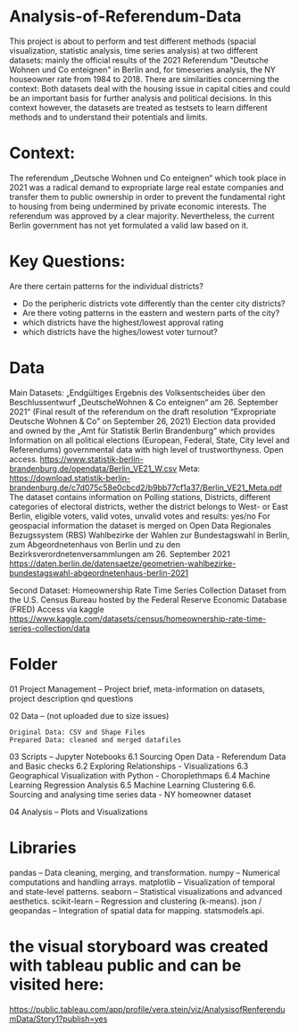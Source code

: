 # Analysis-of-Referendum-Data
This project is about to perform and test different methods (spacial visualization, statistic analysis, time series analysis) at two different datasets: mainly the official results of the 2021 Referendum "Deutsche Wohnen und Co enteignen" in Berlin and, for timeseries analysis, the NY houseowner rate from 1984 to 2018.
There are similarities concerning the context: Both datasets deal with the housing issue in capital cities and could be an important basis for further analysis and political decisions.
In this context however, the datasets are treated as testsets to learn different methods and to understand their potentials and limits. 

# Context: 
The referendum „Deutsche Wohnen und Co enteignen“ which took place in 2021 was a radical demand to expropriate large real estate companies and transfer them to public ownership in order to prevent the fundamental right to housing from being undermined by private economic interests.
The referendum was approved by a clear majority. 
Nevertheless, the current Berlin government has not yet formulated a valid law based on it. 

# Key Questions: 

Are there certain patterns for the individual districts?

- Do the peripheric districts vote differently than the center city districts? 
- Are there voting patterns in the eastern and western parts of the city?
- which districts have the highest/lowest approval rating
- which districts have the highes/lowest voter turnout?

# Data

Main Datasets:
„Endgültiges Ergebnis des Volksentscheides über den Beschlussentwurf „DeutscheWohnen & Co enteignen“ am 26. September 2021“
(Final result of the referendum on the draft resolution “Expropriate Deutsche Wohnen & Co” on September 26, 2021)
Election data provided and owned by the „Amt für Statistik Berlin Brandenburg“ which provides Information on all political elections (European, Federal, State, City level and Referendums) governmental data with high level of trustworthyness.
Open access.
https://www.statistik-berlin-brandenburg.de/opendata/Berlin_VE21_W.csv
Meta: 
https://download.statistik-berlin-brandenburg.de/c7d075c58e0cbcd2/b9bb77cf1a37/Berlin_VE21_Meta.pdf
The dataset contains information on Polling stations, Districts, different categories of electoral districts, wether the district belongs to West- or East Berlin, eligible voters, valid votes, unvalid votes and results: yes/no
For geospacial information the dataset is merged on Open Data Regionales Bezugssystem (RBS) 
Wahlbezirke der Wahlen zur Bundestagswahl in Berlin, zum Abgeordnetenhaus von Berlin und zu den Bezirksverordnetenversammlungen am 26. September 2021 
https://daten.berlin.de/datensaetze/geometrien-wahlbezirke-bundestagswahl-abgeordnetenhaus-berlin-2021

Second Dataset:
Homeownership Rate Time Series Collection
Dataset from the U.S. Census Bureau hosted by the Federal Reserve Economic Database (FRED)
Access via kaggle
https://www.kaggle.com/datasets/census/homeownership-rate-time-series-collection/data


# Folder

01 Project Management – Project brief, meta-information on datasets, project description qnd questions

02 Data – (not uploaded due to size issues)

    Original Data: CSV and Shape Files
    Prepared Data: cleaned and merged datafiles

03 Scripts – Jupyter Notebooks 
    6.1 Sourcing Open Data - Referendum Data and Basic checks
    6.2 Exploring Relationships - Visualizations
    6.3 Geographical Visualization with Python - Choroplethmaps
    6.4 Machine Learning Regression Analysis 
    6.5 Machine Learning Clustering
    6.6. Sourcing and analysing time series data - NY homeowner dataset

04 Analysis – Plots and Visualizations

# Libraries
  pandas – Data cleaning, merging, and transformation.
  numpy – Numerical computations and handling arrays.
  matplotlib – Visualization of temporal and state-level patterns.
  seaborn – Statistical visualizations and advanced aesthetics.
  scikit-learn – Regression and clustering (k-means).
  json / geopandas – Integration of spatial data for mapping.
  statsmodels.api.
  
# the visual storyboard was created with tableau public and can be visited here:

https://public.tableau.com/app/profile/vera.stein/viz/AnalysisofRenferendumData/Story1?publish=yes







